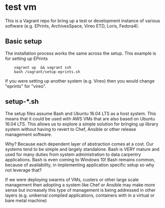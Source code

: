 
# test vm

This is a Vagrant repo for bring up a test or development instance of various software (e.g. EPrints, ArchivesSpace, Vireo ETD, Loris, Fedora4).

## Basic setup

The installation process works the same across the setup. This example is for setting up EPrints

```
    vagrant up  && vagrant ssh
    bash /vagrant/setup-eprints.sh
```

If you were setting up another system (e.g. Vireo) then you would change "eprints" for "vireo".

## setup-*.sh

The setup files assume Bash and Ubuntu 16.04 LTS as a host system. This means that it could be used with AWS VMs that are also based on
Ubuntu 16.04 LTS. This allows us to explore a simple solution for bringing up library system without having to revert to Chef, Ansible or
other release management software.

Why?  Because each dependent layer of abstraction comes at a cost. Our systems tend to be simple and largely standalone.  Bash is VERY
mature and used for many duties from system administration to data carpentry applications.  Bash is even coming to Windows 10! 
Bash remains common, because of availability, in implementing application specific setup so why not leverage that?

If we were deploying swarms of VMs, custers or other large scale management then adopting a system like Chef or Ansible may make more sense
but increasely this type of management is being addressed in other layers (e.g. unikernal compiled applications, containers with in a virtual 
or bare metal machine)



